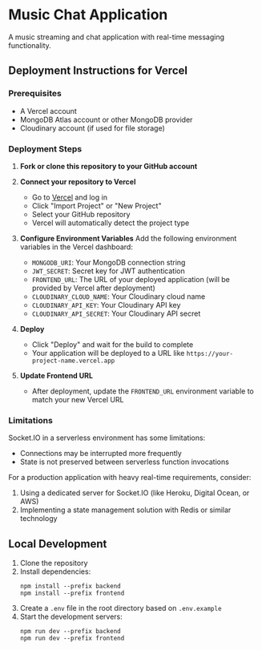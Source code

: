 # Music Chat Application

A music streaming and chat application with real-time messaging functionality.

## Deployment Instructions for Vercel

### Prerequisites
- A Vercel account
- MongoDB Atlas account or other MongoDB provider
- Cloudinary account (if used for file storage)

### Deployment Steps

1. **Fork or clone this repository to your GitHub account**

2. **Connect your repository to Vercel**
   - Go to [Vercel](https://vercel.com) and log in
   - Click "Import Project" or "New Project"
   - Select your GitHub repository
   - Vercel will automatically detect the project type

3. **Configure Environment Variables**
   Add the following environment variables in the Vercel dashboard:
   - `MONGODB_URI`: Your MongoDB connection string
   - `JWT_SECRET`: Secret key for JWT authentication
   - `FRONTEND_URL`: The URL of your deployed application (will be provided by Vercel after deployment)
   - `CLOUDINARY_CLOUD_NAME`: Your Cloudinary cloud name
   - `CLOUDINARY_API_KEY`: Your Cloudinary API key
   - `CLOUDINARY_API_SECRET`: Your Cloudinary API secret

4. **Deploy**
   - Click "Deploy" and wait for the build to complete
   - Your application will be deployed to a URL like `https://your-project-name.vercel.app`

5. **Update Frontend URL**
   - After deployment, update the `FRONTEND_URL` environment variable to match your new Vercel URL

### Limitations

Socket.IO in a serverless environment has some limitations:
- Connections may be interrupted more frequently
- State is not preserved between serverless function invocations

For a production application with heavy real-time requirements, consider:
1. Using a dedicated server for Socket.IO (like Heroku, Digital Ocean, or AWS)
2. Implementing a state management solution with Redis or similar technology

## Local Development

1. Clone the repository
2. Install dependencies:
   ```
   npm install --prefix backend
   npm install --prefix frontend
   ```
3. Create a `.env` file in the root directory based on `.env.example`
4. Start the development servers:
   ```
   npm run dev --prefix backend
   npm run dev --prefix frontend
   ```
